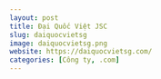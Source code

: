 ```yaml
---
layout: post
title: Đại Quốc Việt JSC
slug: daiquocvietsg
image: daiquocvietsg.png
website: https://daiquocvietsg.com/
categories: [Công ty, .com]
---
```


